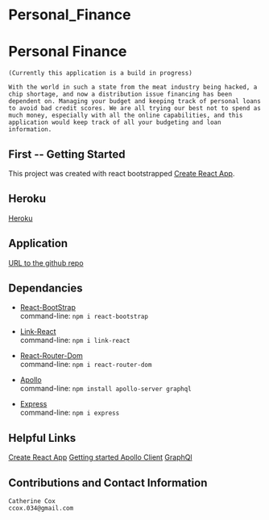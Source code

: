 # Personal_Finance

# Personal Finance

```
(Currently this application is a build in progress)

With the world in such a state from the meat industry being hacked, a chip shortage, and now a distribution issue financing has been dependent on. Managing your budget and keeping track of personal loans to avoid bad credit scores. We are all trying our best not to spend as much money, especially with all the online capabilities, and this application would keep track of all your budgeting and loan information.

```

## First -- Getting Started

This project was created with react bootstrapped [Create React App](https://github.com/facebook/create-react-app).

## Heroku

<!-- ----------------------- -->

[Heroku]()

<!--  -->

## Application

<!-- ----------------------- -->

[URL to the github repo](https://github.com/beachbrunet/Personal_Finance)

## Dependancies

<!-- React Dependencies -->

- [React-BootStrap](https://www.npmjs.com/package/react-bootstrap)<br />
  command-line: `npm i react-bootstrap`

- [Link-React](https://www.npmjs.com/package/link-react)<br />
  command-line: `npm i link-react`

- [React-Router-Dom](https://www.npmjs.com/package/react-router-dom)<br />
  command-line: `npm i react-router-dom`

<!-- Possible Dependencies for db's -->
<!-- Not sure what to use -->

- [Apollo](https://www.apollographql.com/docs/apollo-server/getting-started/)<br />
  command-line: `npm install apollo-server graphql`<br />

<!-- other -->

- [Express](https://www.npmjs.com/package/express)<br />
  command-line: `npm i express`<br />

## Helpful Links

[Create React App](https://create-react-app.dev/docs/getting-started/)
[Getting started Apollo Client](https://www.apollographql.com/docs/react/get-started/)
[GraphQl](https://graphql.org/learn/)

## Contributions and Contact Information

<!-- ----------------------- -->

```
Catherine Cox
ccox.034@gmail.com
```
